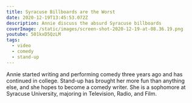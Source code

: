 ```yaml
---
title: Syracuse Billboards are the Worst
date: 2020-12-19T13:45:53.072Z
description: Annie discuss the absurd Syracuse billboards
coverImage: /static/images/screen-shot-2020-12-19-at-08.36.19.png
youtube: 501kxD5QzLM
tags:
  - video
  - comedy
  - stand-up
---
```

Annie started writing and performing comedy three years ago and has continued in college. Stand-up has brought her more fun than anything else, and she hopes to become a comedy writer. She is a sophomore at Syracuse University, majoring in Television, Radio, and Film.